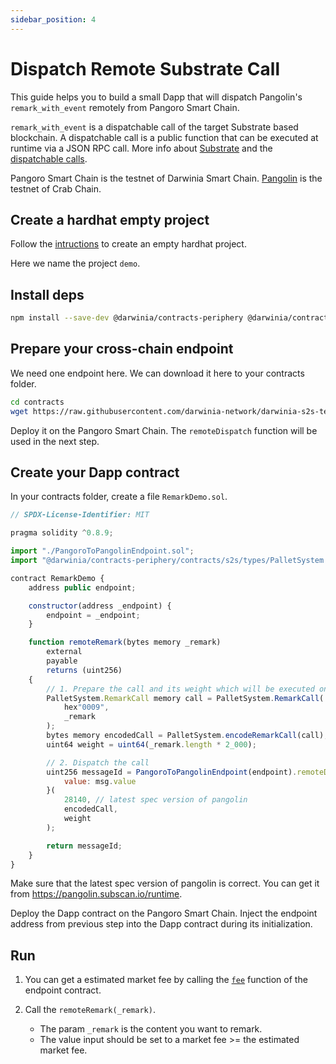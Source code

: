 ```yaml
---
sidebar_position: 4
---
```


# Dispatch Remote Substrate Call

This guide helps you to build a small Dapp that will dispatch Pangolin's `remark_with_event` remotely from Pangoro Smart Chain.

`remark_with_event` is a dispatchable call of the target Substrate based blockchain. A dispatchable call is a public function that can be executed at runtime via a JSON RPC call. More info about [Substrate](https://substrate.io/) and the [dispatchable calls](https://docs.substrate.io/reference/glossary/#dispatch).

Pangoro Smart Chain is the testnet of Darwinia Smart Chain. [Pangolin](https://docs.crab.network/evm-compatible-crab-smart-chain/get-started/darwinia-pangolin) is the testnet of Crab Chain. 

## Create a hardhat empty project

Follow the [intructions](https://hardhat.org/hardhat-runner/docs/getting-started) to create an empty hardhat project.

Here we name the project `demo`.

## Install deps

```bash
npm install --save-dev @darwinia/contracts-periphery @darwinia/contracts-utils
```

## Prepare your cross-chain endpoint

We need one endpoint here. We can download it here to your contracts folder.

```bash
cd contracts
wget https://raw.githubusercontent.com/darwinia-network/darwinia-s2s-template/main/contracts/PangoroToPangolinEndpoint.sol
```

Deploy it on the Pangoro Smart Chain. The `remoteDispatch` function will be used in the next step.

## Create your Dapp contract

In your contracts folder, create a file `RemarkDemo.sol`.

```javascript
// SPDX-License-Identifier: MIT

pragma solidity ^0.8.9;

import "./PangoroToPangolinEndpoint.sol";
import "@darwinia/contracts-periphery/contracts/s2s/types/PalletSystem.sol";

contract RemarkDemo {
    address public endpoint;

    constructor(address _endpoint) {
        endpoint = _endpoint;
    }

    function remoteRemark(bytes memory _remark)
        external
        payable
        returns (uint256)
    {
        // 1. Prepare the call and its weight which will be executed on the target chain
        PalletSystem.RemarkCall memory call = PalletSystem.RemarkCall(
            hex"0009",
            _remark
        );
        bytes memory encodedCall = PalletSystem.encodeRemarkCall(call);
        uint64 weight = uint64(_remark.length * 2_000);

        // 2. Dispatch the call
        uint256 messageId = PangoroToPangolinEndpoint(endpoint).remoteDispatch{
            value: msg.value
        }(
            28140, // latest spec version of pangolin
            encodedCall,
            weight
        );

        return messageId;
    }
}
```

Make sure that the latest spec version of pangolin is correct. You can get it from https://pangolin.subscan.io/runtime.

Deploy the Dapp contract on the Pangoro Smart Chain. Inject the endpoint address from previous step into the Dapp contract during its initialization.

## Run

1. You can get a estimated market fee by calling the [`fee`](../api-reference#fee) function of the endpoint contract.
2. Call the `remoteRemark(_remark)`.

   * The param `_remark` is the content you want to remark.  
   * The value input should be set to a market fee >= the estimated market fee. 

